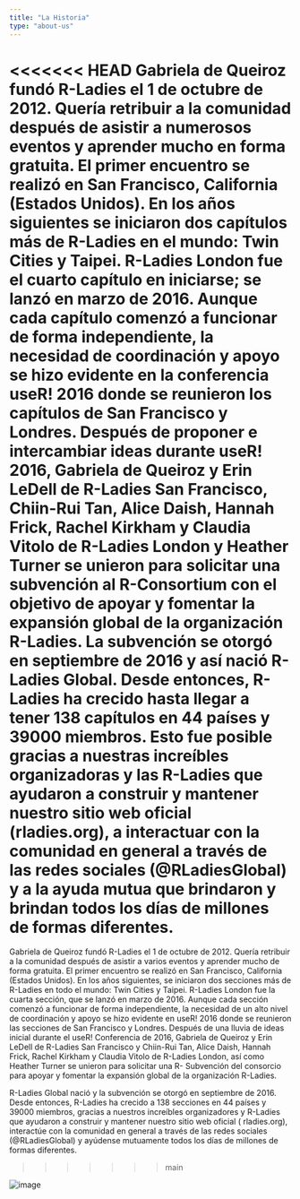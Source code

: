 ```yaml
---
title: "La Historia"
type: "about-us"
---
```


<<<<<<< HEAD
Gabriela de Queiroz fundó R-Ladies el 1 de octubre de 2012. Quería retribuir a la comunidad después de asistir a numerosos eventos y aprender mucho en forma gratuita. El primer encuentro se realizó en San Francisco, California (Estados Unidos). En los años siguientes se iniciaron dos capítulos más de R-Ladies en el mundo: Twin Cities y Taipei. R-Ladies London fue el cuarto capítulo en iniciarse; se lanzó en marzo de 2016. Aunque cada capítulo comenzó a funcionar de forma independiente, la necesidad de coordinación y apoyo se hizo evidente en la conferencia useR! 2016 donde se reunieron los capítulos de San Francisco y Londres. Después de proponer e intercambiar ideas durante useR! 2016, Gabriela de Queiroz y Erin LeDell de R-Ladies San Francisco, Chiin-Rui Tan, Alice Daish, Hannah Frick, Rachel Kirkham y Claudia Vitolo de R-Ladies London y Heather Turner se unieron para solicitar una subvención al R-Consortium con el objetivo de apoyar y fomentar la expansión global de la organización R-Ladies. La subvención se otorgó en septiembre de 2016 y así nació R-Ladies Global. Desde entonces, R-Ladies ha crecido hasta llegar a tener 138 capítulos en 44 países y 39000 miembros. Esto fue posible gracias a nuestras increíbles organizadoras y las R-Ladies que ayudaron a construir y mantener nuestro sitio web oficial (rladies.org), a interactuar con la comunidad en general a través de las redes sociales (@RLadiesGlobal) y a la ayuda mutua que brindaron y brindan todos los días de millones de formas diferentes.
=======
Gabriela de Queiroz fundó R-Ladies el 1 de octubre de 2012. 
Quería retribuir a la comunidad después de asistir a varios eventos y aprender mucho de forma gratuita. El primer encuentro se realizó en San Francisco, California (Estados Unidos). 
En los años siguientes, se iniciaron dos secciones más de R-Ladies en todo el mundo: Twin Cities y Taipei. 
R-Ladies London fue la cuarta sección, que se lanzó en marzo de 2016. 
Aunque cada sección comenzó a funcionar de forma independiente, la necesidad de un alto nivel de coordinación y apoyo se hizo evidente en useR! 2016 donde se reunieron las secciones de San Francisco y Londres. 
Después de una lluvia de ideas inicial durante el useR! Conferencia de 2016, Gabriela de Queiroz y Erin LeDell de R-Ladies San Francisco y Chiin-Rui Tan, Alice Daish, Hannah Frick, Rachel Kirkham y Claudia Vitolo de R-Ladies London, así como Heather Turner se unieron para solicitar una R- Subvención del consorcio para apoyar y fomentar la expansión global de la organización R-Ladies.

R-Ladies Global nació y la subvención se otorgó en septiembre de 2016.
Desde entonces, R-Ladies ha crecido a 138 secciones en 44 países y 39000 miembros, gracias a nuestros increíbles organizadores y R-Ladies que ayudaron a construir y mantener nuestro sitio web oficial ( rladies.org), interactúe con la comunidad en general a través de las redes sociales (@RLadiesGlobal) y ayúdense mutuamente todos los días de millones de formas diferentes.
>>>>>>> main



![image](https://user-images.githubusercontent.com/38752486/114861120-221bf680-9ded-11eb-84a9-60935b678e7c.png)
